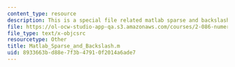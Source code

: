 ```yaml
---
content_type: resource
description: This is a special file related matlab sparse and backslash.
file: https://ol-ocw-studio-app-qa.s3.amazonaws.com/courses/2-086-numerical-computation-for-mechanical-engineers-fall-2014/8933663bd88e7f3b47910f2014a6ade7_Matlab_Sparse_and_Backslash.m
file_type: text/x-objcsrc
resourcetype: Other
title: Matlab_Sparse_and_Backslash.m
uid: 8933663b-d88e-7f3b-4791-0f2014a6ade7
---
```

